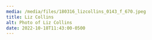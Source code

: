 ```yaml
---
media: /media/files/180316_lizcollins_0143_f_670.jpeg
title: Liz Collins
alt: Photo of Liz Collins
date: 2022-10-18T11:43:00-0500
---
```

